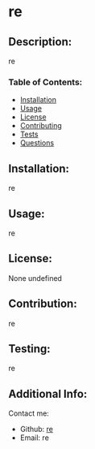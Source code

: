 # re

## Description:
re

### Table of Contents:
- [Installation](#installation)
- [Usage](#usage)
- [License](#license)
- [Contributing](#contribution)
- [Tests](#testing)
- [Questions](#additional-info)

## Installation:
re

## Usage:
re

## License:
None
undefined


## Contribution:
re

## Testing:
re

## Additional Info: 
Contact me:
- Github: [re](https://github.com/re)
- Email: re 
  